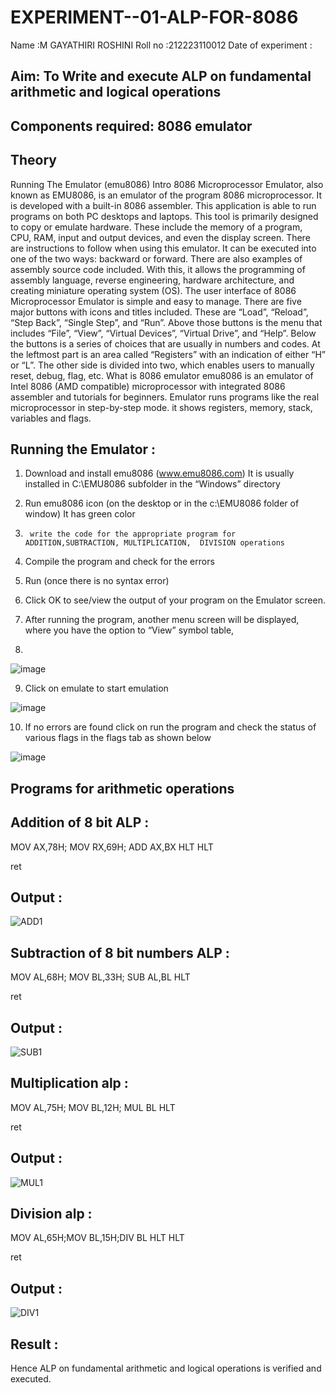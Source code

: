 # EXPERIMENT--01-ALP-FOR-8086
Name :M GAYATHIRI ROSHINI
Roll no :212223110012
Date of experiment :





## Aim: To Write and execute ALP on fundamental arithmetic and logical operations
## Components required: 8086  emulator 
## Theory 
Running The Emulator (emu8086) Intro 8086 Microprocessor Emulator, also known as EMU8086, is an emulator of the program 8086 microprocessor. It is developed with a built-in 8086 assembler. This application is able to run programs on both PC desktops and laptops. This tool is primarily designed to copy or emulate hardware. These include the memory of a program, CPU, RAM, input and output devices, and even the display screen. There are instructions to follow when using this emulator. It can be executed into one of the two ways: backward or forward. There are also examples of assembly source code included. With this, it allows the programming of assembly language, reverse engineering, hardware architecture, and creating miniature operating system (OS). The user interface of 8086 Microprocessor Emulator is simple and easy to manage. There are five major buttons with icons and titles included. These are “Load”, “Reload”, “Step Back”, “Single Step”, and “Run”. Above those buttons is the menu that includes “File”, “View”, “Virtual Devices”, “Virtual Drive”, and “Help”. Below the buttons is a series of choices that are usually in numbers and codes. At the leftmost part is an area called “Registers” with an indication of either “H” or “L”. The other side is divided into two, which enables users to manually reset, debug, flag, etc. What is 8086 emulator emu8086 is an emulator of Intel 8086 (AMD compatible) microprocessor with integrated 8086 assembler and tutorials for beginners. Emulator runs programs like the real microprocessor in step-by-step mode. it shows registers, memory, stack, variables and flags.


 ## Running the Emulator :
1.	Download and install emu8086 (www.emu8086.com) It is usually installed in C:\EMU8086 subfolder in the “Windows” directory
2.	  Run  emu8086 icon (on the desktop or in the c:\EMU8086 folder of window) It has green color 
 
 
3.		write the code for the appropriate program for ADDITION,SUBTRACTION, MULTIPLICATION,  DIVISION operations 

4.	 Compile the program and check for the errors 
5.	Run (once there is no syntax error) 

6.	Click OK to see/view the output of your program on the Emulator screen. 


7.	After running the program, another menu screen will be displayed, where you have the option to “View” symbol table,
8.	 


![image](https://user-images.githubusercontent.com/36288975/189273263-d65baae9-4b8f-4723-afb3-c0ffa4052b04.png)











9.	Click on emulate to start emulation 








![image](https://user-images.githubusercontent.com/36288975/189273273-9bb36ec1-e2e8-4892-8d35-37707332bfdc.png)








10.	If no errors are found click on run the program and check the status of various flags in the flags tab as shown below 






![image](https://user-images.githubusercontent.com/36288975/189273277-113a2a33-4a40-4ff8-95a5-ecd3a1f504fe.png)





## Programs for arithmetic  operations

## Addition  of 8 bit ALP :
MOV AX,78H; MOV RX,69H; ADD AX,BX HLT HLT

ret
## Output : 
![ADD1](https://github.com/user-attachments/assets/a84b4c84-950c-48b6-b35f-832609c6d69d)

 
## Subtraction   of 8 bit numbers  ALP :
MOV AL,68H; MOV BL,33H; SUB AL,BL HLT

ret
 
## Output  :
![SUB1](https://github.com/user-attachments/assets/676b415c-4a2d-482e-95f4-6f383612912c)


## Multiplication alp :
MOV AL,75H; MOV BL,12H; MUL BL HLT

ret
 ## Output  :
 ![MUL1](https://github.com/user-attachments/assets/c0c398fc-0570-457d-967a-aec160832e33)



## Division alp :
MOV AL,65H;MOV BL,15H;DIV BL HLT HLT

ret

## Output  :
![DIV1](https://github.com/user-attachments/assets/5e836c8b-0be5-44df-9238-d2f259f33000)


## Result :
Hence ALP on fundamental arithmetic and logical operations is verified and executed.







